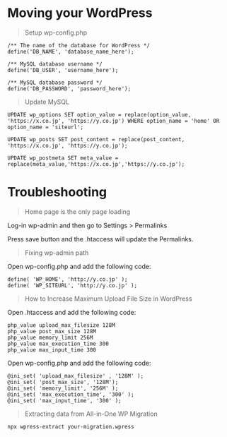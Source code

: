 # Moving your WordPress

> Setup wp-config.php

```
/** The name of the database for WordPress */
define('DB_NAME', 'database_name_here');
```

```
/** MySQL database username */
define('DB_USER', 'username_here');
```

```
/** MySQL database password */
define('DB_PASSWORD', 'password_here');
```

> Update MySQL

```
UPDATE wp_options SET option_value = replace(option_value, 'https://x.co.jp', 'https://y.co.jp') WHERE option_name = 'home' OR option_name = 'siteurl';
```

```
UPDATE wp_posts SET post_content = replace(post_content, 'https://x.co.jp', 'https://y.co.jp');
```

```
UPDATE wp_postmeta SET meta_value = replace(meta_value,'https://x.co.jp','https://y.co.jp');
```

# Troubleshooting

> Home page is the only page loading

Log-in wp-admin and then go to Settings > Permalinks

Press save button and the .htaccess will update the Permalinks.

> Fixing wp-admin path

Open wp-config.php and add the following code:

```
define( 'WP_HOME', 'http://y.co.jp' );
define( 'WP_SITEURL', 'http://y.co.jp' );
```

> How to Increase Maximum Upload File Size in WordPress

Open .htaccess and add the following code:

```
php_value upload_max_filesize 128M
php_value post_max_size 128M
php_value memory_limit 256M
php_value max_execution_time 300
php_value max_input_time 300
```

Open wp-config.php and add the following code:

```
@ini_set( 'upload_max_filesize' , '128M' );
@ini_set( 'post_max_size', '128M');
@ini_set( 'memory_limit', '256M' );
@ini_set( 'max_execution_time', '300' );
@ini_set( 'max_input_time', '300' );
```

> Extracting data from All-in-One WP Migration

```
npx wpress-extract your-migration.wpress
```